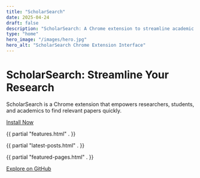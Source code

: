 ```yaml
---
title: "ScholarSearch"
date: 2025-04-24
draft: false
description: "ScholarSearch: A Chrome extension to streamline academic research with AI-powered paper ranking."
type: "home"
hero_image: "/images/hero.jpg"
hero_alt: "ScholarSearch Chrome Extension Interface"
---
```


# ScholarSearch: Streamline Your Research

ScholarSearch is a Chrome extension that empowers researchers, students, and academics to find relevant papers quickly.

<div class="text-center my-5">
  <a href="/install/" class="btn btn-primary btn-lg">Install Now</a>
</div>

{{ partial "features.html" . }}

{{ partial "latest-posts.html" . }}

{{ partial "featured-pages.html" . }}

<div class="text-center my-5">
  <a href="https://github.com/maya2816/chrome-extension-scholary-search" class="btn btn-outline-secondary">Explore on GitHub</a>
</div>